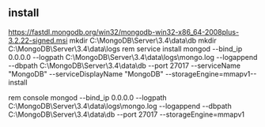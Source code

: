 ## install
https://fastdl.mongodb.org/win32/mongodb-win32-x86_64-2008plus-3.2.22-signed.msi
mkdir C:\MongoDB\Server\3.4\data\db
mkdir C:\MongoDB\Server\3.4\data\logs
rem  service install
mongod --bind_ip 0.0.0.0 --logpath C:\MongoDB\Server\3.4\data\logs\mongo.log --logappend --dbpath C:\MongoDB\Server\3.4\data\db --port 27017 --serviceName "MongoDB" --serviceDisplayName "MongoDB" --storageEngine=mmapv1--install


rem console 
mongod --bind_ip 0.0.0.0 --logpath C:\MongoDB\Server\3.4\data\logs\mongo.log --logappend --dbpath C:\MongoDB\Server\3.4\data\db --port 27017 --storageEngine=mmapv1
